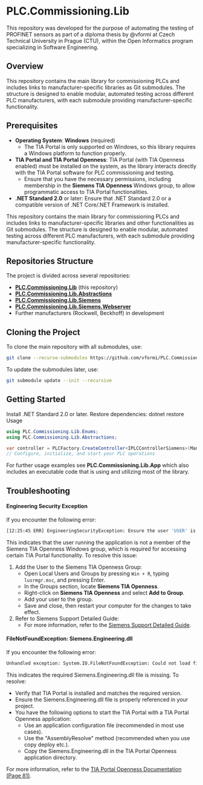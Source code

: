 # PLC.Commissioning.Lib
This repository was developed for the purpose of automating the testing of PROFINET sensors as part of a diploma thesis by @vformi at Czech Technical University in Prague (CTU), within the Open Informatics program specializing in Software Engineering.

## Overview
This repository contains the main library for commissioning PLCs and includes links to manufacturer-specific libraries as Git submodules. The structure is designed to enable modular, automated testing across different PLC manufacturers, with each submodule providing manufacturer-specific functionality.

## Prerequisites
- **Operating System**: **Windows** (required)
    - The TIA Portal is only supported on Windows, so this library requires a Windows platform to function properly.
- **TIA Portal and TIA Portal Openness**: TIA Portal (with TIA Openness enabled) must be installed on the system, as the library interacts directly with the TIA Portal software for PLC commissioning and testing.
    - Ensure that you have the necessary permissions, including membership in the **Siemens TIA Openness** Windows group, to allow programmatic access to TIA Portal functionalities.
- **.NET Standard 2.0** or later: Ensure that .NET Standard 2.0 or a compatible version of .NET Core/.NET Framework is installed.

This repository contains the main library for commissioning PLCs and includes links to manufacturer-specific libraries and other functionalities as Git submodules. The structure is designed to enable modular, automated testing across different PLC manufacturers, with each submodule providing manufacturer-specific functionality.

## Repositories Structure
The project is divided across several repositories:
- **[PLC.Commissioning.Lib](https://github.com/vformi/PLC.Commissioning.Lib)** (this repository)
- **[PLC.Commissioning.Lib.Abstractions](https://github.com/vformi/PLC.Commissioning.Lib.Abstractions)**
- **[PLC.Commissioning.Lib.Siemens](https://github.com/vformi/PLC.Commissioning.Lib.Siemens)**
- **[PLC.Commissioning.Lib.Siemens.Webserver](https://github.com/vformi/PLC.Commissioning.Lib.Siemens.Webserver)**
- Further manufacturers (Rockwell, Beckhoff) in development 

## Cloning the Project
To clone the main repository with all submodules, use:
```bash
git clone --recurse-submodules https://github.com/vformi/PLC.Commissioning.Lib
```
To update the submodules later, use:
```bash
git submodule update --init --recursive
```
## Getting Started
Install .NET Standard 2.0 or later.
Restore dependencies:
dotnet restore
Usage
```csharp
using PLC.Commissioning.Lib.Enums;
using PLC.Commissioning.Lib.Abstractions;

var controller = PLCFactory.CreateController<IPLCControllerSiemens>(Manufacturer.Siemens);
// Configure, initialize, and start your PLC operations
```
For further usage examples see **PLC.Commissioning.Lib.App** which also includes an executable code that is using and utilizing most of the library.

## Troubleshooting
#### Engineering Security Exception
If you encounter the following error:
```bash
[12:25:45 ERR] EngineeringSecurityException: Ensure the user 'USER' is a member of the Siemens TIA Openness group.
```
This indicates that the user running the application is not a member of the Siemens TIA Openness Windows group, which is required for accessing certain TIA Portal functionality. To resolve this issue:
1. Add the User to the Siemens TIA Openness Group:
   - Open Local Users and Groups by pressing `Win + R`, typing `lusrmgr.msc`, and pressing Enter.
   - In the Groups section, locate **Siemens TIA Openness**.
   - Right-click on **Siemens TIA Openness** and select **Add to Group**.
   - Add your user to the group.
   - Save and close, then restart your computer for the changes to take effect.
2. Refer to Siemens Support Detailed Guide:
   - For more information, refer to the [Siemens Support Detailed Guide](https://support.industry.siemens.com/cs/mdm/109773802?c=101778035467&lc=en-DE).

#### FileNotFoundException: Siemens.Engineering.dll
If you encounter the following error:
```bash
Unhandled exception: System.IO.FileNotFoundException: Could not load file or assembly Siemens.Engineering, Version=17.0.0.0, Culture=neutral, PublicKeyToken=d29ec89bac048f84 or one of its dependencies. The system cannot find the file specified.
```
This indicates the required Siemens.Engineering.dll file is missing. To resolve:
- Verify that TIA Portal is installed and matches the required version.
- Ensure the Siemens.Engineering.dll file is properly referenced in your project.
- You have the following options to start the TIA Portal with a TIA Portal Openness application:
  - Use an application configuration file (recommended in most use cases).
  - Use the "AssemblyResolve" method (recommended when you use copy deploy etc.).
  - Copy the Siemens.Engineering.dll  in the TIA Portal Openness application directory.

For more information, refer to the [TIA Portal Openness Documentation (Page 81)](https://cache.industry.siemens.com/dl/files/533/109798533/att_1069908/v1/TIAPortalOpennessenUS_en-US.pdf).